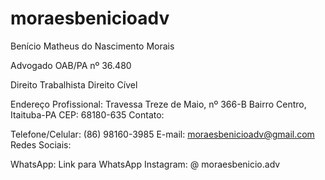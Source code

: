 # moraesbenicioadv

Benício Matheus do Nascimento Morais

Advogado
 OAB/PA nº 36.480


Direito Trabalhista
Direito Cível

Endereço Profissional:
Travessa Treze de Maio, nº 366-B
Bairro Centro, Itaituba-PA
CEP: 68180-635
Contato:

Telefone/Celular: (86) 98160-3985
E-mail: moraesbenicioadv@gmail.com
Redes Sociais:

WhatsApp: Link para WhatsApp
Instagram: @ moraesbenicio.adv
